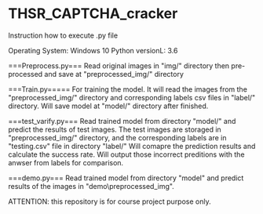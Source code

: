 # THSR_CAPTCHA_cracker
Instruction how to execute .py file

Operating System: Windows 10
Python versionL:  3.6

===Preprocess.py===
Read original images in "img/" directory then pre-processed and save at "preprocessed_img/" directory

===Train.py=====
For training the model. It will read the images from the "preprocessed_img/" directory and corresponding labels csv files in "label/" directory.
Will save model at "model/" directory after finished.

===test_varify.py===
Read trained model from directory "model/" and predict the results of test images.
The test images are storaged in "preprocessed_img/" directory, and the corresponding labels are in "testing.csv" file in directory "label/"
Will comapre the prediction results and calculate the success rate.
Will output those incorrect preditions with the anwser from labels for comparison.

===demo.py===
Read trained model from directory "model\" and predict results of the images in "demo\preprocessed_img\".


ATTENTION:  this repository is for course project purpose only.
